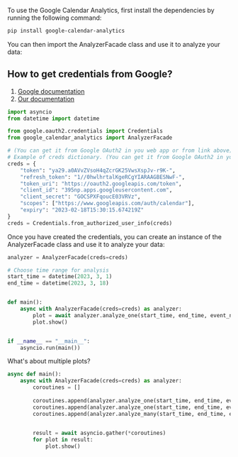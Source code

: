 To use the Google Calendar Analytics, first install the dependencies by running the following command:

```bash
pip install google-calendar-analytics
```

You can then import the AnalyzerFacade class and use it to analyze your data:


## How to get credentials from Google?

1. [Google documentation](https://developers.google.com/calendar/api/quickstart/python)
2. [Our documentation](Credentials.md)

```python
import asyncio
from datetime import datetime

from google.oauth2.credentials import Credentials
from google_calendar_analytics import AnalyzerFacade

# (You can get it from Google OAuth2 in you web app or from link above)
# Example of creds dictionary. (You can get it from Google OAuth2 in your web app)
creds = {
    "token": "ya29.a0AVvZVsoH4qZcrGK25VwsXspJv-r9K-",
    "refresh_token": "1//0hwlhrtalKgeRCgYIARAAGBESNwF-",
    "token_uri": "https://oauth2.googleapis.com/token",
    "client_id": "395np.apps.googleusercontent.com",
    "client_secret": "GOCSPXFqoucE03VRVz",
    "scopes": ["https://www.googleapis.com/auth/calendar"],
    "expiry": "2023-02-18T15:30:15.674219Z"
}
creds = Credentials.from_authorized_user_info(creds)
```

Once you have created the credentials, you can create an instance of the AnalyzerFacade class and use it to analyze your
data:

```python
analyzer = AnalyzerFacade(creds=creds)

# Choose time range for analysis
start_time = datetime(2023, 3, 1)
end_time = datetime(2023, 3, 18)


def main():
    async with AnalyzerFacade(creds=creds) as analyzer:
        plot = await analyzer.analyze_one(start_time, end_time, event_name="Programming", plot_type="Line")
        plot.show()


if __name__ == "__main__":
    asyncio.run(main())
```

What's about multiple plots?
```python
async def main():
    async with AnalyzerFacade(creds=creds) as analyzer:
        coroutines = []
        
        coroutines.append(analyzer.analyze_one(start_time, end_time, event_name="Programming", plot_type="Line")
        coroutines.append(analyzer.analyze_one(start_time, end_time, event_name="Reading", plot_type="Line"))
        coroutines.append(analyzer.analyze_many(start_time, end_time, event_name="Programming", plot_type="Pie"))

                          
        result = await asyncio.gather(*coroutines)
        for plot in result:
            plot.show()
```

